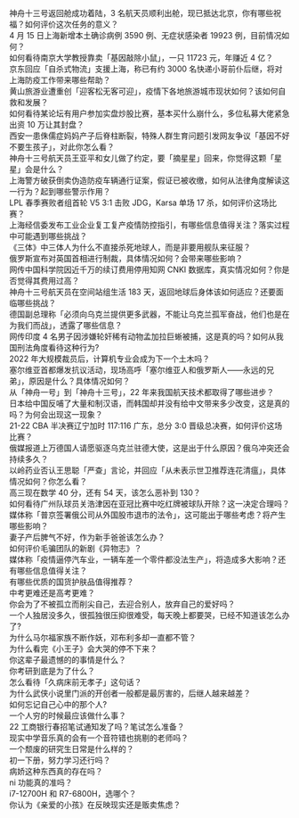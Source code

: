 神舟十三号返回舱成功着陆，3 名航天员顺利出舱，现已抵达北京，你有哪些祝福？如何评价这次任务的意义？  
4 月 15 日上海新增本土确诊病例 3590 例、无症状感染者 19923 例，目前情况如何？  
如何看待南京大学教授靠卖「基因敲除小鼠」，一只 11723 元，年赚近 4 亿？  
京东回应「自杀式物流」支援上海，称已有约 3000 名快递小哥前仆后继，将对上海防疫工作带来哪些帮助？  
黄山旅游业遭重创「迎客松无客可迎」，疫情下各地旅游城市现状如何？该如何自救和发展？  
如何看待某论坛有用户参加实盘炒股比赛，基本买什么崩什么，多位私募大佬紧急出资 10 万让其封盘？  
西安一患侏儒症妈妈产子后脊柱断裂，特殊人群生育问题引发网友争议「基因不好不要生孩子」，对此你怎么看？  
神舟十三号航天员王亚平和女儿做了约定，要「摘星星」回来，你觉得这颗「星星」会是什么？  
上海警方破获倒卖伪造防疫车辆通行证案，假证已被收缴，如何从法律角度解读这一行为？起到哪些警示作用？  
LPL 春季赛败者组首轮 V5 3:1 击败 JDG，Karsa 单场 17 杀，如何评价这场比赛？  
上海经信委发布工业企业复工复产疫情防控指引，有哪些信息值得关注？落实过程中可能遇到哪些挑战？  
《三体》中三体人为什么不直接杀死地球人，而是非要用舰队来征服？  
俄罗斯宣布对英国首相进行制裁，具体情况如何？会带来哪些影响？  
网传中国科学院因近千万的续订费用停用知网 CNKI 数据库，真实情况如何？你是否觉得其费用过高？  
神舟十三号航天员在空间站组生活 183 天，返回地球后身体该如何适应？还要面临哪些挑战？  
德国副总理称「必须向乌克兰提供更多武器，不能让乌克兰孤军奋战，他们也是在为我们而战」，透露了哪些信息？  
网传印度 4 名男子因涉嫌轮奸稀有动物孟加拉巨蜥被捕，这是真的吗？如何从我国刑法角度看待这种行为?  
2022 年大规模裁员后，计算机专业会成为下一个土木吗？  
塞尔维亚首都爆发抗议活动，现场高呼「塞尔维亚人和俄罗斯人——永远的兄弟」，原因是什么？具体情况如何？  
从「神舟一号」到「神舟十三号」，22 年来我国航天技术都取得了哪些进步？  
日本给中国反哺了大量和制汉语，而韩国却并没有给中文带来多少改变，这是真的吗？为何会出现这一现象？  
21-22 CBA 半决赛辽宁加时 117:116 广东，总分 3:0 晋级总决赛，如何评价这场比赛？  
俄媒报道上万德国人请愿驱逐乌克兰驻德大使，这是出于什么原因？俄乌冲突还会持续多久？  
以岭药业否认王思聪「严查」言论，并回应「从未表示世卫推荐连花清瘟」，具体情况如何？你怎么看？  
高三现在数学 40 分，还有 54 天，该怎么恶补到 130？  
如何看待广州队球员关浩津因在亚冠比赛中吃红牌被球队开除？这一决定合理吗？  
媒体称「普京签署俄公司从外国股市退市的法令」，这可能出于哪些考虑？将产生哪些影响？  
妻子产后脾气不好，作为新手爸爸该怎么办？  
如何评价毛骗团队的新剧《异物志》？  
媒体称「疫情逼停汽车业，一辆车差一个零件都没法生产」，将造成多大影响？还有哪些信息值得关注？  
有哪些优质的国货护肤品值得推荐？  
中考更难还是高考更难？  
你会为了不被孤立而削尖自己，去迎合别人，放弃自己的爱好吗？  
一个人独居没多久，很孤独很压抑很难受，每天晚上都要哭，已经不知道该怎么办了?  
为什么马尔福家族不断作妖，邓布利多却一直都不管？  
为什么看完《小王子》会大哭的停不下来？  
你这辈子最遗憾的的事情是什么？  
你考研到底是为了什么？  
怎么看待「久病床前无孝子」这句话？  
为什么武侠小说里门派的开创者一般都是最厉害的，后继人越来越差？  
如何忘记自己心中的那个人?  
一个人穷的时候最应该做什么事？  
22 工商银行春招笔试通知发了吗？笔试怎么准备？  
现实中学音乐真的会有一个音符错也挑剔的老师吗？  
一个颓废的研究生日常是什么样的？  
初一下册，努力学习还行吗？  
病娇这种东西真的存在吗？  
ni 功能真的准吗？  
i7-12700H 和 R7-6800H，选哪个？  
你认为《亲爱的小孩》在反映现实还是贩卖焦虑？  

